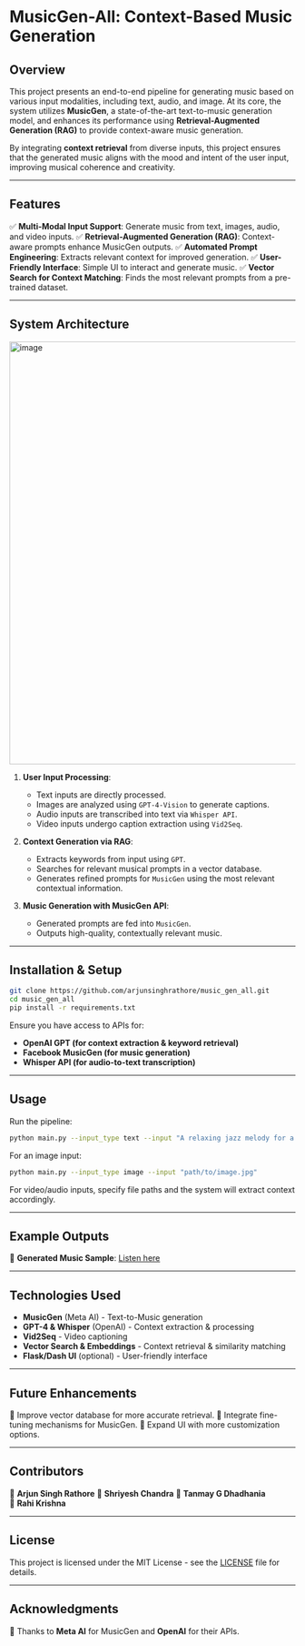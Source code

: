 # MusicGen-All: Context-Based Music Generation

## Overview
This project presents an end-to-end pipeline for generating music based on various input modalities, including text, audio, and image. At its core, the system utilizes **MusicGen**, a state-of-the-art text-to-music generation model, and enhances its performance using **Retrieval-Augmented Generation (RAG)** to provide context-aware music generation. 

By integrating **context retrieval** from diverse inputs, this project ensures that the generated music aligns with the mood and intent of the user input, improving musical coherence and creativity. 

---

## Features
✅ **Multi-Modal Input Support**: Generate music from text, images, audio, and video inputs.
✅ **Retrieval-Augmented Generation (RAG)**: Context-aware prompts enhance MusicGen outputs.
✅ **Automated Prompt Engineering**: Extracts relevant context for improved generation.
✅ **User-Friendly Interface**: Simple UI to interact and generate music.
✅ **Vector Search for Context Matching**: Finds the most relevant prompts from a pre-trained dataset.

---

## System Architecture
<img width="743" alt="image" src="https://github.com/user-attachments/assets/c4c9d49f-009a-4eee-b00d-e4fd34803a5e" />


1. **User Input Processing**:
   - Text inputs are directly processed.
   - Images are analyzed using `GPT-4-Vision` to generate captions.
   - Audio inputs are transcribed into text via `Whisper API`.
   - Video inputs undergo caption extraction using `Vid2Seq`.

2. **Context Generation via RAG**:
   - Extracts keywords from input using `GPT`.
   - Searches for relevant musical prompts in a vector database.
   - Generates refined prompts for `MusicGen` using the most relevant contextual information.

3. **Music Generation with MusicGen API**:
   - Generated prompts are fed into `MusicGen`.
   - Outputs high-quality, contextually relevant music.

---

## Installation & Setup
```bash
git clone https://github.com/arjunsinghrathore/music_gen_all.git
cd music_gen_all
pip install -r requirements.txt
```
Ensure you have access to APIs for:
- **OpenAI GPT (for context extraction & keyword retrieval)**
- **Facebook MusicGen (for music generation)**
- **Whisper API (for audio-to-text transcription)**

---

## Usage
Run the pipeline:
```bash
python main.py --input_type text --input "A relaxing jazz melody for a quiet evening."
```
For an image input:
```bash
python main.py --input_type image --input "path/to/image.jpg"
```
For video/audio inputs, specify file paths and the system will extract context accordingly.

---

## Example Outputs
🎵 **Generated Music Sample**: [Listen here](https://github.com/arjunsinghrathore/music_gen_all/samples/output.mp3)

---

## Technologies Used
- **MusicGen** (Meta AI) - Text-to-Music generation
- **GPT-4 & Whisper** (OpenAI) - Context extraction & processing
- **Vid2Seq** - Video captioning
- **Vector Search & Embeddings** - Context retrieval & similarity matching
- **Flask/Dash UI** (optional) - User-friendly interface

---

## Future Enhancements
🔹 Improve vector database for more accurate retrieval.
🔹 Integrate fine-tuning mechanisms for MusicGen.
🔹 Expand UI with more customization options.

---

## Contributors
👤 **Arjun Singh Rathore** 
👤 **Shriyesh Chandra**
👤 **Tanmay G Dhadhania**  
👤 **Rahi Krishna**  


---

## License
This project is licensed under the MIT License - see the [LICENSE](LICENSE) file for details.

---

## Acknowledgments
🙏 Thanks to **Meta AI** for MusicGen and **OpenAI** for their APIs.
